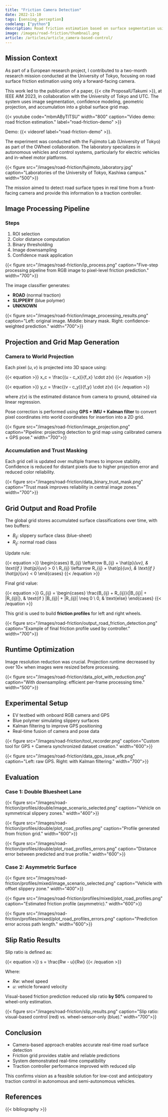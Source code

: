 ```yaml
---
title: "Friction Camera Detection"
date: 2022-11-10
tags: [sensing_perception]
codelang: ["python"]
description: Road friction estimation based on surface segmentation using a camera and projection into a global grid.
image: /images/road-friction/thumbnail.png
article: /articles/article_camera-based-control/
---
```


## Mission Context

As part of a European research project, I contributed to a two-month research mission conducted at the University of Tokyo, focusing on road surface friction estimation using only a forward-facing camera.

This work led to the publication of a paper, {{< cite ProposalUTakumi >}}, at IEEE AIM 2023, in collaboration with the University of Tokyo and UTC. The system uses image segmentation, confidence modeling, geometric projection, and accumulation into a global surface grid map.

{{< youtube code="mbmAByTlTSU" width="800" caption="Video demo: road friction estimation." label="road-friction-demo" >}}

Demo: {{< videoref label="road-friction-demo" >}}.

The experiment was conducted with the Fujimoto Lab (University of Tokyo) as part of the OWheel collaboration. The laboratory specializes in autonomous vehicles and control systems, particularly for electric vehicles and in-wheel motor platforms.

{{< figure src="/images/road-friction/fujimoto_laboratory.jpg" caption="Laboratories of the University of Tokyo, Kashiwa campus." width="500">}}

The mission aimed to detect road surface types in real time from a front-facing camera and provide this information to a traction controller.

## Image Processing Pipeline

### Steps

1. ROI selection  
2. Color distance computation  
3. Binary thresholding  
4. Image downsampling  
5. Confidence mask application

{{< figure src="/images/road-friction/ip_process.png" caption="Five-step processing pipeline from RGB image to pixel-level friction prediction." width="700">}}

The image classifier generates:

- **ROAD** (normal traction)  
- **SLIPPERY** (blue polymer)  
- **UNKNOWN**

{{< figure src="/images/road-friction/image_processing_results.png" caption="Left: original image. Middle: binary mask. Right: confidence-weighted prediction." width="700">}}

## Projection and Grid Map Generation

### Camera to World Projection

Each pixel $(u, v)$ is projected into 3D space using:

{{< equation >}}
x_c = \frac{(u - c_x)}{f_x} \cdot z(v)
{{< /equation >}}

{{< equation >}}
y_c = \frac{(v - c_y)}{f_y} \cdot z(v)
{{< /equation >}}

where $z(v)$ is the estimated distance from camera to ground, obtained via linear regression.

Pose correction is performed using **GPS + IMU + Kalman filter** to convert pixel coordinates into world coordinates for insertion into a 2D grid.

{{< figure src="/images/road-friction/image_projection.png" caption="Pipeline: projecting detection to grid map using calibrated camera + GPS pose." width="700">}}

### Accumulation and Trust Masking

Each grid cell is updated over multiple frames to improve stability. Confidence is reduced for distant pixels due to higher projection error and reduced color reliability.

{{< figure src="/images/road-friction/data_binary_trust_mask.png" caption="Trust mask improves reliability in central image zones." width="700">}}

## Grid Output and Road Profile

The global grid stores accumulated surface classifications over time, with two buffers:

- $B_{ij}$: slippery surface class (blue-sheet)  
- $R_{ij}$: normal road class  

Update rule:

{{< equation >}}
\begin{cases}
B_{ij} \leftarrow B_{ij} + \hat{p}_{uv}, & \text{if } \hat{p}_{uv} > 0 \\
R_{ij} \leftarrow R_{ij} + \hat{p}_{uv}, & \text{if } \hat{p}_{uv} < 0
\end{cases}
{{< /equation >}}

Final grid value:

{{< equation >}}
G_{ij} = 
\begin{cases}
\frac{B_{ij} + R_{ij}}{|B_{ij}| + |R_{ij}|}, & \text{if } |B_{ij}| + |R_{ij}| \neq 0 \\
0, & \text{else}
\end{cases}
{{< /equation >}}

This grid is used to build **friction profiles** for left and right wheels.

{{< figure src="/images/road-friction/output_road_friction_detection.png" caption="Example of final friction profile used by controller." width="700">}}

## Runtime Optimization

Image resolution reduction was crucial. Projection runtime decreased by over $10\times$ when images were resized before processing.

{{< figure src="/images/road-friction/data_plot_with_reduction.png" caption="With downsampling: efficient per-frame processing time." width="500">}}

## Experimental Setup

- EV testbed with onboard RGB camera and GPS  
- Blue polymer simulating slippery surfaces  
- Kalman filtering to improve GPS positioning  
- Real-time fusion of camera and pose data  

{{< figure src="/images/road-friction/tool_recorder.png" caption="Custom tool for GPS + Camera synchronized dataset creation." width="600">}}

{{< figure src="/images/road-friction/data_gps_issue_efk.png" caption="Left: raw GPS. Right: with Kalman filtering." width="700">}}

## Evaluation

### Case 1: Double Bluesheet Lane

{{< figure src="/images/road-friction/profiles/double/image_scenario_selected.png" caption="Vehicle on symmetrical slippery zones." width="400">}}

{{< figure src="/images/road-friction/profiles/double/plot_road_profiles.png" caption="Profile generated from friction grid." width="600">}}

{{< figure src="/images/road-friction/profiles/double/plot_road_profiles_errors.png" caption="Distance error between predicted and true profile." width="600">}}

### Case 2: Asymmetric Surface

{{< figure src="/images/road-friction/profiles/mixed/image_scenario_selected.png" caption="Vehicle with offset slippery zone." width="400">}}

{{< figure src="/images/road-friction/profiles/mixed/plot_road_profiles.png" caption="Estimated friction profile (asymmetric)." width="600">}}

{{< figure src="/images/road-friction/profiles/mixed/plot_road_profiles_errors.png" caption="Prediction error across path length." width="600">}}

## Slip Ratio Results

Slip ratio is defined as:

{{< equation >}}
s = \frac{Rw - u}{Rw}
{{< /equation >}}

Where:
- $Rw$: wheel speed  
- $u$: vehicle forward velocity  

Visual-based friction prediction reduced slip ratio **by 50%** compared to wheel-only estimation.

{{< figure src="/images/road-friction/slip_results.png" caption="Slip ratio: visual-based control (red) vs. wheel-sensor-only (blue)." width="700">}}

## Conclusion

- Camera-based approach enables accurate real-time road surface detection  
- Friction grid provides stable and reliable predictions  
- System demonstrated real-time compatibility  
- Traction controller performance improved with reduced slip  

This confirms vision as a feasible solution for low-cost and anticipatory traction control in autonomous and semi-autonomous vehicles.

## References

{{< bibliography >}}

